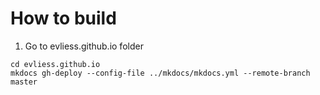 # How to build

1. Go to evliess.github.io folder

```
cd evliess.github.io
mkdocs gh-deploy --config-file ../mkdocs/mkdocs.yml --remote-branch master
```